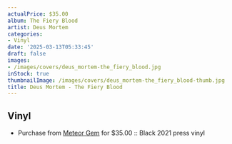 ```yaml
---
actualPrice: $35.00
album: The Fiery Blood
artist: Deus Mortem
categories:
- Vinyl
date: '2025-03-13T05:33:45'
draft: false
images:
- /images/covers/deus_mortem-the_fiery_blood.jpg
inStock: true
thumbnailImage: /images/covers/deus_mortem-the_fiery_blood-thumb.jpg
title: Deus Mortem - The Fiery Blood
---
```


## Vinyl
* Purchase from [Meteor Gem](https://meteor-gem.com/products/deus-mortem-the-fiery-blood-12) for $35.00 :: Black 2021 press vinyl
